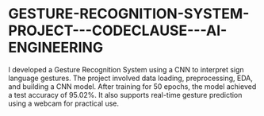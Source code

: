 # GESTURE-RECOGNITION-SYSTEM-PROJECT---CODECLAUSE---AI-ENGINEERING
I developed a Gesture Recognition System using a CNN to interpret sign language gestures. The project involved data loading, preprocessing, EDA, and building a CNN model. After training for 50 epochs, the model achieved a test accuracy of 95.02%. It also supports real-time gesture prediction using a webcam for practical use.
